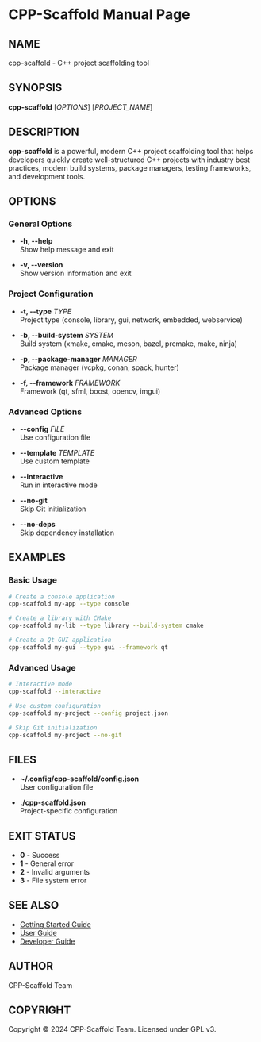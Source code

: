 # CPP-Scaffold Manual Page

## NAME

cpp-scaffold - C++ project scaffolding tool

## SYNOPSIS

**cpp-scaffold** [*OPTIONS*] [*PROJECT_NAME*]

## DESCRIPTION

**cpp-scaffold** is a powerful, modern C++ project scaffolding tool that helps developers quickly create well-structured C++ projects with industry best practices, modern build systems, package managers, testing frameworks, and development tools.

## OPTIONS

### General Options

- **-h, --help**  
  Show help message and exit

- **-v, --version**  
  Show version information and exit

### Project Configuration

- **-t, --type** _TYPE_  
  Project type (console, library, gui, network, embedded, webservice)

- **-b, --build-system** _SYSTEM_  
  Build system (xmake, cmake, meson, bazel, premake, make, ninja)

- **-p, --package-manager** _MANAGER_  
  Package manager (vcpkg, conan, spack, hunter)

- **-f, --framework** _FRAMEWORK_  
  Framework (qt, sfml, boost, opencv, imgui)

### Advanced Options

- **--config** _FILE_  
  Use configuration file

- **--template** _TEMPLATE_  
  Use custom template

- **--interactive**  
  Run in interactive mode

- **--no-git**  
  Skip Git initialization

- **--no-deps**  
  Skip dependency installation

## EXAMPLES

### Basic Usage

```bash
# Create a console application
cpp-scaffold my-app --type console

# Create a library with CMake
cpp-scaffold my-lib --type library --build-system cmake

# Create a Qt GUI application
cpp-scaffold my-gui --type gui --framework qt
```

### Advanced Usage

```bash
# Interactive mode
cpp-scaffold --interactive

# Use custom configuration
cpp-scaffold my-project --config project.json

# Skip Git initialization
cpp-scaffold my-project --no-git
```

## FILES

- **~/.config/cpp-scaffold/config.json**  
  User configuration file

- **./cpp-scaffold.json**  
  Project-specific configuration

## EXIT STATUS

- **0** - Success
- **1** - General error
- **2** - Invalid arguments
- **3** - File system error

## SEE ALSO

- [Getting Started Guide](../getting-started/index.md)
- [User Guide](../user-guide/index.md)
- [Developer Guide](../developer-guide/index.md)

## AUTHOR

CPP-Scaffold Team

## COPYRIGHT

Copyright © 2024 CPP-Scaffold Team. Licensed under GPL v3.
